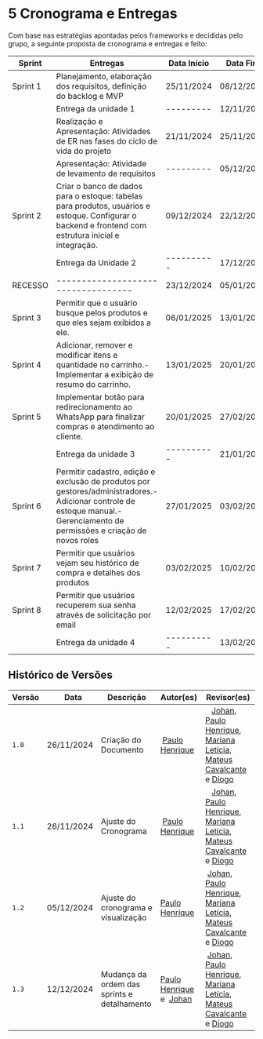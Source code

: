 # 5 Cronograma e Entregas

  

  

Com base nas estratégias apontadas pelos frameworks e decididas pelo grupo, a seguinte proposta de cronograma e entregas e feito:

  

| **Sprint** | **Entregas** | **Data Início** | **Data Fim** |
| ---| ---| ---| --- |
| Sprint 1 | Planejamento, elaboração dos requisitos, definição do backlog e MVP | 25/11/2024 | 08/12/2024 |
|  | Entrega da unidade 1 | \--------- | 12/11/2024 |
|  | Realização e Apresentação: Atividades de ER nas fases do ciclo de vida do projeto | 21/11/2024 | 25/11/2024 |
|  | Apresentação: Atividade de levamento de requisitos | \--------- | 05/12/2024 |
| Sprint 2 | Criar o banco de dados para o estoque: tabelas para produtos, usuários e estoque. Configurar o backend e frontend com estrutura inicial e integração. | 09/12/2024 | 22/12/2024 |
|  | Entrega da Unidade 2 | \---------- | 17/12/2024 |
| RECESSO | \----------------------------------- | 23/12/2024 | 05/01/2025 |
| Sprint 3 | Permitir que o usuário busque pelos produtos e que eles sejam exibidos a ele. | 06/01/2025 | 13/01/2025 |
| Sprint 4 | Adicionar, remover e modificar itens e quantidade no carrinho.- Implementar a exibição de resumo do carrinho. | 13/01/2025 | 20/01/2025 |
| Sprint 5 | Implementar botão para redirecionamento ao WhatsApp para finalizar compras e atendimento ao cliente. | 20/01/2025 | 27/02/2025 |
|  | Entrega da unidade 3 | \---------- | 21/01/2025 |
| Sprint 6 | Permitir cadastro, edição e exclusão de produtos por gestores/administradores.- Adicionar controle de estoque manual.- Gerenciamento de permissões e criação de novos roles | 27/01/2025 | 03/02/2025 |
| Sprint 7 | Permitir que usuários vejam seu histórico de compra e detalhes dos produtos | 03/02/2025 | 10/02/2025 |
| Sprint 8 | Permitir que usuários recuperem sua senha através de solicitação por email | 12/02/2025 | 17/02/2025 |
|  | Entrega da unidade 4 | \---------- | 13/02/2025 |

  

## Histórico de Versões

  

| Versão |    Data | Descrição | Autor(es) | Revisor(es) |
| ---| ---| ---| ---| --- |
| `1.0` | 26/11/2024 | Criação do Documento |  [Paulo Henrique](https://github.com/Nanashii76) |    [Johan](https://github.com/johan-rocha), [Paulo Henrique](https://github.com/Nanashii76), [Mariana Letícia](https://github.com/Marianannn), [Mateus Cavalcante](https://github.com/mateuscavati) e [Diogo](https://github.com/Diogo-Barboza) |
| `1.1` | 26/11/2024 | Ajuste do Cronograma |  [Paulo Henrique](https://github.com/Nanashii76) |    [Johan](https://github.com/johan-rocha), [Paulo Henrique](https://github.com/Nanashii76), [Mariana Letícia](https://github.com/Marianannn), [Mateus Cavalcante](https://github.com/mateuscavati) e [Diogo](https://github.com/Diogo-Barboza) |
| `1.2` | 05/12/2024 | Ajuste do cronograma e visualização | [Paulo Henrique](https://github.com/Nanashii76) |  [Johan](https://github.com/johan-rocha), [Paulo Henrique](https://github.com/Nanashii76), [Mariana Letícia](https://github.com/Marianannn), [Mateus Cavalcante](https://github.com/mateuscavati) e [Diogo](https://github.com/Diogo-Barboza) |
| `1.3` | 12/12/2024 | Mudança da ordem das sprints e detalhamento | [Paulo Henrique](https://github.com/Nanashii76) e  [Johan](https://github.com/johan-rocha) |  [Johan](https://github.com/johan-rocha), [Paulo Henrique](https://github.com/Nanashii76), [Mariana Letícia](https://github.com/Marianannn), [Mateus Cavalcante](https://github.com/mateuscavati) e [Diogo](https://github.com/Diogo-Barboza) |

